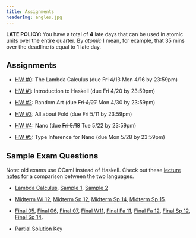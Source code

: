 ```yaml
---
title: Assignments
headerImg: angles.jpg
---
```


**LATE POLICY:** You have a total of **4** late days
that can be used in atomic units over the entire
quarter. By *atomic* I mean, for example, that 35
mins over the deadline is equal to 1 late day.

## Assignments

- [HW #0](https://github.com/cse130-sp18/00-lambda): The Lambda Calculus (due ~~Fri 4/13~~ Mon 4/16 by 23:59pm)

- [HW #1](https://github.com/cse130-sp18/01-haskell): Introduction to Haskell (due Fri 4/20 by 23:59pm)

- [HW #2](https://github.com/cse130-sp18/02-random-art): Random Art (due ~~Fri 4/27~~ Mon 4/30 by 23:59pm)

- [HW #3](https://github.com/cse130-sp18/03-fold): All about Fold (due Fri 5/11 by 23:59pm)

- [HW #4](https://github.com/cse130-sp18/04-nano): Nano (due ~~Fri 5/18~~ Tue 5/22 by 23:59pm)

- [HW #5](https://github.com/cse130-sp18/05-types): Type Inference for Nano (due Mon 5/28 by 23:59pm)

<!--
- [HW #6](https://github.com/cse130-sp18/06-logic): The Logical Conclusion (due Fri 6/8 by 23:59pm)
-->

## Sample Exam Questions

Note: old exams use OCaml instead of Haskell.
Check out these [lecture notes](https://ucsd-cse130.github.io/web/lectures/02-haskell.html) 
for a comparison between the two languages.

- [Lambda Calculus](static/raw/sample-lambda-calculus.pdf),
  [Sample 1](static/raw/sample-questions1-scala.txt),
  [Sample 2](static/raw/sample-questions2.html)

- [Midterm Wi 12](static/raw/midterm-wi12.pdf),
  [Midterm Sp 12](static/raw/midterm-sp12.pdf),
  [Midterm Sp 14](static/raw/midterm-sp14.pdf),
  [Midterm Sp 15](static/raw/midterm-sp15.pdf).

- [Final 05](static/raw/sample-final05.pdf),
  [Final 06](static/raw/sample-final06.pdf),
  [Final 07](static/raw/sample-final07.pdf),
  [Final W11](static/raw/final-wi11.pdf),
  [Final Fa 11](static/raw/final-fa11.pdf),
  [Final Fa 12](static/raw/final-fa12.pdf),
  [Final Sp 12](static/raw/final-sp12.pdf),
  [Final Sp 14](static/raw/final-sp14.pdf).

- [Partial Solution Key](lectures/partial-solutions.html)
